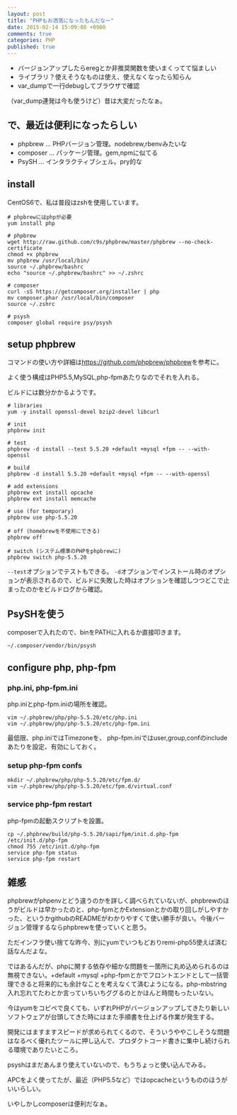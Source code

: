 ```yaml
---
layout: post
title: "PHPもお洒落になったもんだなー"
date: 2015-02-14 15:09:08 +0900
comments: true
categories: PHP
published: true
---
```




- バージョンアップしたらeregとか非推奨関数を使いまくってて悩ましい
- ライブラリ？使えそうなものは使え、使えなくなったら知らん
- var_dumpで一行debugしてブラウザで確認

（var_dump連発は今も使うけど）昔は大変だったなぁ。

## で、最近は便利になったらしい

- phpbrew ... PHPバージョン管理。nodebrew,rbenvみたいな
- composer ... パッケージ管理。gem,npmに似てる
- PsySH ... インタラクティブシェル。pry的な

## install

CentOS6で、私は普段はzshを使用しています。

```
# phpbrewにはphpが必要
yum install php

# phpbrew
wget http://raw.github.com/c9s/phpbrew/master/phpbrew --no-check-certificate
chmod +x phpbrew
mv phpbrew /usr/local/bin/
source ~/.phpbrew/bashrc
echo "source ~/.phpbrew/bashrc" >> ~/.zshrc

# composer
curl -sS https://getcomposer.org/installer | php
mv composer.phar /usr/local/bin/composer
source ~/.zshrc

# psysh
composer global require psy/psysh
```

## setup phpbrew

コマンドの使い方や詳細は<https://github.com/phpbrew/phpbrew>を参考に。

よく使う構成はPHP5.5,MySQL,php-fpmあたりなのでそれを入れる。

ビルドには数分かかるようです。

```
# libraries
yum -y install openssl-devel bzip2-devel libcurl

# init
phpbrew init

# test
phpbrew -d install --test 5.5.20 +default +mysql +fpm -- --with-openssl

# build
phpbrew -d install 5.5.20 +default +mysql +fpm -- --with-openssl

# add extensions
phpbrew ext install opcache
phpbrew ext install memcache

# use (for temporary)
phpbrew use php-5.5.20

# off (homebrewを不使用にできる)
phpbrew off

# switch (システム標準のPHPをphpbrewに)
phpbrew switch php-5.5.20
```

`--test`オプションでテストもできる。
`-d`オプションでインストール時のオプションが表示されるので、ビルドに失敗した時はオプションを確認しつつどこで止まったのかをビルドログから確認。

## PsySHを使う

composerで入れたので、binをPATHに入れるか直接叩きます。

```
~/.composer/vendor/bin/psysh
```

## configure php, php-fpm

### php.ini, php-fpm.ini

php.iniとphp-fpm.iniの場所を確認。

```
vim ~/.phpbrew/php/php-5.5.20/etc/php.ini
vim ~/.phpbrew/php/php-5.5.20/etc/php-fpm.ini
```

最低限、php.iniではTimezoneを、
php-fpm.iniではuser,group,confのinclude
あたりを設定、有効にしておく。

### setup php-fpm confs

```
mkdir ~/.phpbrew/php/php-5.5.20/etc/fpm.d/
vim ~/.phpbrew/php/php-5.5.20/etc/fpm.d/virtual.conf
```

### service php-fpm restart

php-fpmの起動スクリプトを設置。

```
cp ~/.phpbrew/build/php-5.5.20/sapi/fpm/init.d.php-fpm /etc/init.d/php-fpm
chmod 755 /etc/init.d/php-fpm
service php-fpm status
service php-fpm restart
```

## 雑感

phpbrewがphpenvとどう違うのかを詳しく調べられていないが、phpbrewのほうがビルドは早かったのと、php-fpmとかExtensionとかの取り回しがしやすかった、というかgithubのREADMEがわかりやすくて使い勝手が良い。今後バージョン管理するならphpbrewを使っていくと思う。

ただインフラ使い捨てな昨今、別にyumでいつもどおりremi-php55使えば済む話なんだよな。

ではあるんだが、phpに関する依存や細かな問題を一箇所に丸め込められるのは無視できない。+default +mysql +php-fpmとかでフロントエンドとして一括管理できると将来的にも余計なことを考えなくて済むようになる。php-mbstring入れ忘れてたわとか言っていちいちググるのとかほんと時間もったいない。

今はyumをコピペで良くても、いずれPHPがバージョンアップしてきたり新しいソフトウェアが台頭してきた時にはまた手順書を仕上げる作業が発生する。

開発にはますますスピードが求められてくるので、そういうややこしそうな問題はなるべく優れたツールに押し込んで、プロダクトコード書きに集中し続けられる環境でありたいところ。

psyshはまだあんまり使えていないので、もうちょっと使い込んでみる。

APCをよく使ってたが、最近（PHP5.5など）ではopcacheというもののほうがいいらしい。

いやしかしcomposerは便利だなぁ。

